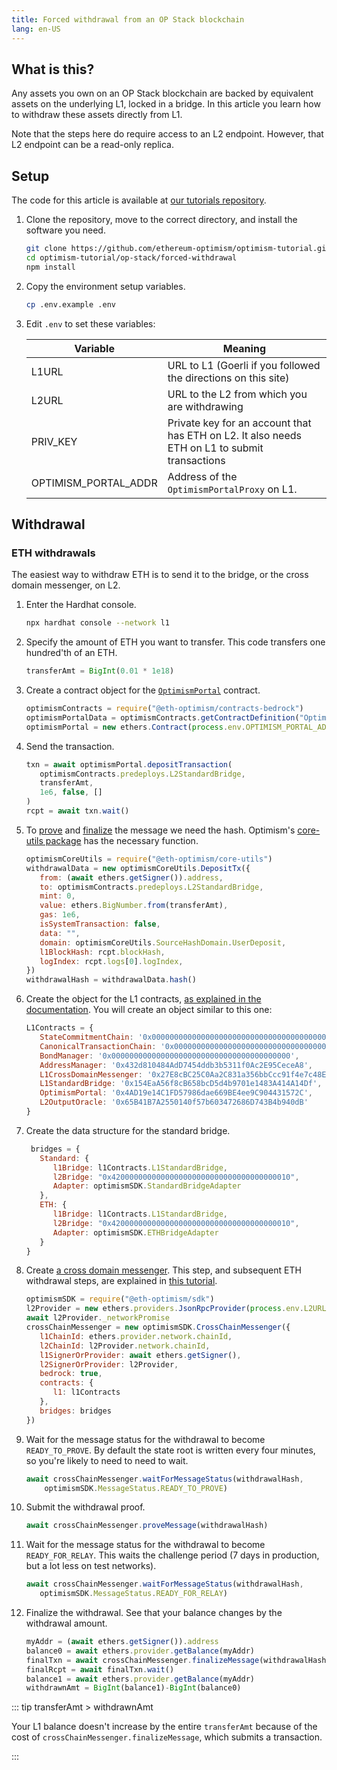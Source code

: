 ```yaml
---
title: Forced withdrawal from an OP Stack blockchain
lang: en-US
---
```



## What is this?

Any assets you own on an OP Stack blockchain are backed by equivalent assets on the underlying L1, locked in a bridge. 
In this article you learn how to withdraw these assets directly from L1.

Note that the steps here do require access to an L2 endpoint.
However, that L2 endpoint can be a read-only replica.


## Setup 

The code for this article is available at [our tutorials repository](https://github.com/ethereum-optimism/optimism-tutorial/tree/main/op-stack/forced-withdrawal).

1. Clone the repository, move to the correct directory, and install the software you need.

   ```sh
   git clone https://github.com/ethereum-optimism/optimism-tutorial.git
   cd optimism-tutorial/op-stack/forced-withdrawal
   npm install
   ```

1. Copy the environment setup variables.

   ```sh
   cp .env.example .env
   ```

1. Edit `.env` to set these variables:

   | Variable             | Meaning |
   | -------------------- | ------- |
   | L1URL                | URL to L1 (Goerli if you followed the directions on this site)
   | L2URL                | URL to the L2 from which you are withdrawing
   | PRIV_KEY             | Private key for an account that has ETH on L2. It also needs ETH on L1 to submit transactions
   | OPTIMISM_PORTAL_ADDR | Address of the `OptimismPortalProxy` on L1.


## Withdrawal

### ETH withdrawals

The easiest way to withdraw ETH is to send it to the bridge, or the cross domain messenger, on L2.

1. Enter the Hardhat console.

   ```sh
   npx hardhat console --network l1
   ```

1. Specify the amount of ETH you want to transfer.
   This code transfers one hundred'th of an ETH.

   ```js
   transferAmt = BigInt(0.01 * 1e18)
   ``` 

1. Create a contract object for the [`OptimismPortal`](https://github.com/ethereum-optimism/optimism/blob/develop/packages/contracts-bedrock/contracts/L1/OptimismPortal.sol) contract.

   ```js
   optimismContracts = require("@eth-optimism/contracts-bedrock")
   optimismPortalData = optimismContracts.getContractDefinition("OptimismPortal")
   optimismPortal = new ethers.Contract(process.env.OPTIMISM_PORTAL_ADDR, optimismPortalData.abi, await ethers.getSigner())
   ```

1. Send the transaction.

   ```js
   txn = await optimismPortal.depositTransaction(
      optimismContracts.predeploys.L2StandardBridge,
      transferAmt,
      1e6, false, []
   )
   rcpt = await txn.wait()
   ```


1. To [prove](https://sdk.optimism.io/classes/crosschainmessenger#proveMessage-2) and [finalize](https://sdk.optimism.io/classes/crosschainmessenger#finalizeMessage-2) the message we need the hash. 
   Optimism's [core-utils package](https://www.npmjs.com/package/@eth-optimism/core-utils) has the necessary function.

   ```js
   optimismCoreUtils = require("@eth-optimism/core-utils")
   withdrawalData = new optimismCoreUtils.DepositTx({
      from: (await ethers.getSigner()).address,
      to: optimismContracts.predeploys.L2StandardBridge,
      mint: 0,
      value: ethers.BigNumber.from(transferAmt),
      gas: 1e6,
      isSystemTransaction: false,
      data: "",
      domain: optimismCoreUtils.SourceHashDomain.UserDeposit,
      l1BlockHash: rcpt.blockHash,
      logIndex: rcpt.logs[0].logIndex,
   })
   withdrawalHash = withdrawalData.hash()
   ```

1. Create the object for the L1 contracts, [as explained in the documentation](../build/sdk.md).
   You will create an object similar to this one:

   ```js
   L1Contracts = {
      StateCommitmentChain: '0x0000000000000000000000000000000000000000',
      CanonicalTransactionChain: '0x0000000000000000000000000000000000000000',
      BondManager: '0x0000000000000000000000000000000000000000',
      AddressManager: '0x432d810484AdD7454ddb3b5311f0Ac2E95CeceA8',
      L1CrossDomainMessenger: '0x27E8cBC25C0Aa2C831a356bbCcc91f4e7c48EeeE',
      L1StandardBridge: '0x154EaA56f8cB658bcD5d4b9701e1483A414A14Df',
      OptimismPortal: '0x4AD19e14C1FD57986dae669BE4ee9C904431572C',
      L2OutputOracle: '0x65B41B7A2550140f57b603472686D743B4b940dB'
   }
   ```

1. Create the data structure for the standard bridge.

   ```js
    bridges = { 
      Standard: { 
         l1Bridge: l1Contracts.L1StandardBridge, 
         l2Bridge: "0x4200000000000000000000000000000000000010", 
         Adapter: optimismSDK.StandardBridgeAdapter
      },
      ETH: {
         l1Bridge: l1Contracts.L1StandardBridge, 
         l2Bridge: "0x4200000000000000000000000000000000000010", 
         Adapter: optimismSDK.ETHBridgeAdapter
      }
   }
   ```


1. Create [a cross domain messenger](https://sdk.optimism.io/classes/crosschainmessenger).
   This step, and subsequent ETH withdrawal steps, are explained in [this tutorial](https://github.com/ethereum-optimism/optimism-tutorial/tree/main/cross-dom-bridge-eth).

   ```js
   optimismSDK = require("@eth-optimism/sdk")
   l2Provider = new ethers.providers.JsonRpcProvider(process.env.L2URL)
   await l2Provider._networkPromise
   crossChainMessenger = new optimismSDK.CrossChainMessenger({
      l1ChainId: ethers.provider.network.chainId,
      l2ChainId: l2Provider.network.chainId,
      l1SignerOrProvider: await ethers.getSigner(),
      l2SignerOrProvider: l2Provider,
      bedrock: true,
      contracts: {
         l1: l1Contracts
      },
      bridges: bridges
   })   
   ```

1. Wait for the message status for the withdrawal to become `READY_TO_PROVE`.
   By default the state root is written every four minutes, so you're likely to need to need to wait.

   ```js
   await crossChainMessenger.waitForMessageStatus(withdrawalHash, 
       optimismSDK.MessageStatus.READY_TO_PROVE)
   ```
      
1. Submit the withdrawal proof.

   ```js
   await crossChainMessenger.proveMessage(withdrawalHash)
   ```

1. Wait for the message status for the withdrawal to become `READY_FOR_RELAY`.
   This waits the challenge period (7 days in production, but a lot less on test networks).

   ```js
   await crossChainMessenger.waitForMessageStatus(withdrawalHash, 
      optimismSDK.MessageStatus.READY_FOR_RELAY)
   ```   


1. Finalize the withdrawal.
   See that your balance changes by the withdrawal amount.

   ```js
   myAddr = (await ethers.getSigner()).address
   balance0 = await ethers.provider.getBalance(myAddr)
   finalTxn = await crossChainMessenger.finalizeMessage(withdrawalHash)
   finalRcpt = await finalTxn.wait()
   balance1 = await ethers.provider.getBalance(myAddr)
   withdrawnAmt = BigInt(balance1)-BigInt(balance0)
   ```

::: tip transferAmt > withdrawnAmt

Your L1 balance doesn't increase by the entire `transferAmt` because of the cost of `crossChainMessenger.finalizeMessage`, which submits a transaction.

:::